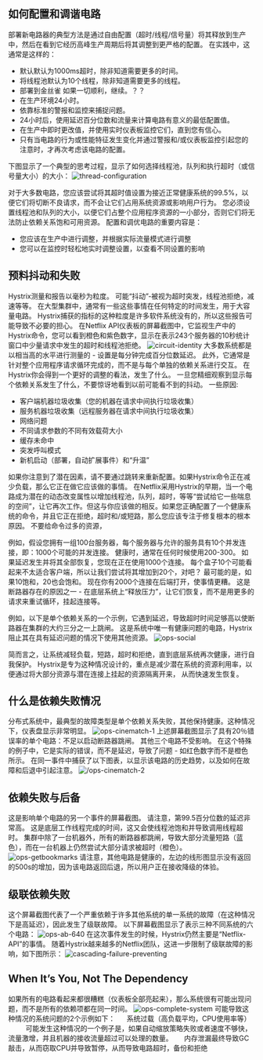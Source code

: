 ﻿## 如何配置和调谐电路

部署新电路器的典型方法是通过自由配置（超时/线程/信号量）将其释放到生产中，然后在看到它经历高峰生产周期后将其调整到更严格的配置。
在实践中，这通常是这样的：
- 默认默认为1000ms超时，除非知道需要更多的时间。
- 将线程池默认为10个线程，除非知道需要更多的线程。
- 部署到金丝雀 如果一切顺利，继续。？？
- 在生产环境24小时。
- 依靠标准的警报和监控来捕捉问题。
- 24小时后，使用延迟百分位数和流量来计算电路有意义的最低配置值。
- 在生产中即时更改值，并使用实时仪表板监控它们，直到您有信心。
- 只有当电路的行为或性能特征发生变化并通过警报和/或仪表板监控引起您的注意时，才再次考虑该电路的配置。

下图显示了一个典型的思考过程，显示了如何选择线程池，队列和执行超时（或信号量大小）的大小：
![thread-configuration](https://github.com/Netflix/Hystrix/wiki/images/thread-configuration-640.png)

对于大多数电路，您应该尝试将其超时值设置为接近正常健康系统的99.5%，以便它们将切断不良请求，而不会让它们占用系统资源或影响用户行为。
您必须设置线程池和队列的大小，以便它们占整个应用程序资源的一小部分，否则它们将无法防止依赖关系饱和可用资源。
配置和调优电路的重要内容是：

- 您应该在生产中进行调整，并根据实际流量模式进行调整
- 您可以在监控时轻松地实时调整设置，以查看不同设置的影响

## 预料抖动和失败
Hystrix测量和报告以毫秒为粒度。 可能“抖动”-被视为超时突发，线程池拒绝，减速等等。 在大型集群中，通常有一些这些事情在任何特定的时间发生，用于大容量电路。
Hystrix捕获的指标的这种粒度是许多软件系统没有的，所以这些报告可能导致不必要的担心。
在Netflix API仪表板的屏幕截图中，它监视生产中的Hystrix命令，您可以看到橙色和紫色数字，显示在表示243个服务器的10秒统计窗口中少量请求中发生的超时和线程池拒绝。
![circuit-identity](https://github.com/Netflix/Hystrix/wiki/images/circuit-identity-jitter-640.png)
大多数系统都是以相当高的水平进行测量的 - 设置是每分钟完成百分位数延迟。 此外，它通常是针对整个应用程序请求循环完成的，而不是与每个单独的依赖关系进行交互。 在Hystrix你会得到一个更好的调整的看法，发生了什么。
 一旦您精细观察到显示每个依赖关系发生了什么，不要惊讶地看到以前可能看不到的抖动。
一些原因:
- 客户端机器垃圾收集（您的机器在请求中间执行垃圾收集）
- 服务机器垃圾收集（远程服务器在请求中间执行垃圾收集）
- 网络问题
- 不同请求参数的不同有效载荷大小
- 缓存未命中
- 突发呼叫模式
- 新机启动（部署，自动扩展事件）和“升温” 

如果你注意到了潜在因素，请不要通过跳转来重新配置。如果Hystrix命令正在减少负载，那么它正在做它应该做的事情。
在Netflix采用Hystrix的早期，当一个电路成为潜在的动态改变属性以增加线程池，队列，超时，等等“尝试给它一些喘息的空间”，让它再次工作。但这与你应该做的相反。如果您正确配置了一个健康系统的命令，并且它正在拒绝，超时和/或短路，那么您应该专注于修复根本的根本原因。
不要给命令过多的资源，

例如，假设您拥有一组100台服务器，每个服务器与允许的服务具有10个并发连接，即：1000个可能的并发连接。 健康时，通常在任何时候使用200-300。 如果延迟发生并将其全部恢复，您现在正在使用1000个连接。 每个盒子10个可能看起来不太适合客户端，所以让我们尝试将其增加到20个，对吧？ 
最可能的是，如果10饱和，20也会饱和。 现在你有2000个连接在后端打开，使事情更糟。
这是断路器存在的原因之一 - 在底层系统上“释放压力”，让它们恢复，而不是用更多的请求来重试循环，挂起连接等。

例如，以下是单个依赖关系的一个示例，它遇到延迟，导致超时时间足够高以使断路器在集群的大约三分之一上跳闸。 
这是系统中唯一有健康问题的电路，Hystrix阻止其在具有延迟问题的情况下使用其他资源。
![ops-social](https://github.com/Netflix/Hystrix/wiki/images/ops-social-640.png)

简而言之，让系统减轻负载，短路，超时和拒绝，直到底层系统再次健康，进行自我保护。 
Hystrix是专为这种情况设计的，重点是减少潜在系统的资源利用率，以便通过将大部分资源与潜在连接上挂起的资源隔离开来，
从而快速发生恢复。

## 什么是依赖失败情况

分布式系统中，最典型的故障类型是单个依赖关系失败，其他保持健康。这种情况下，仪表盘显示非常明显。
![ops-cinematch-1](https://github.com/Netflix/Hystrix/wiki/images/ops-cinematch-1-640.png)
上述屏幕截图显示了具有20％错误率的单个电路：不足以启动断路器跳闸。 其他三个电路不受影响。
在这个特殊的例子中，它是实际的错误，而不是延迟，导致了问题 - 如红色数字而不是橙色所示。
在同一事件中捕获了以下图表，以显示该电路的历史趋势，以及如何在故障和后退中引起注意。
![/ops-cinematch-2](https://github.com/Netflix/Hystrix/wiki/images/ops-cinematch-2-640.png)

## 依赖失败与后备
这是影响单个电路的另一个事件的屏幕截图。 请注意，第99.5百分位数的延迟非常高。 这是底层工作线程完成的时间，这又会使线程池饱和并导致调用线程超时。
集群中除了一台机器外，所有的断路器都跳闸，导致大部分流量短路（蓝色），而在一台机器上仍然尝试大部分请求被超时（橙色）。
![ops-getbookmarks](https://github.com/Netflix/Hystrix/wiki/images/ops-getbookmarks-640.png)
请注意，其他电路是健康的，左边的线形图显示没有返回的500s的增加，因为该电路返回后退，所以用户正在接收降级的体验。

## 级联依赖失败
这个屏幕截图代表了一个严重依赖于许多其他系统的单一系统的故障（在这种情况下是高延迟），因此发生了级联故障。
以下屏幕截图显示了表示三种不同系统的六个电路：
![ops-ab-640](https://github.com/Netflix/Hystrix/wiki/images/ops-ab-640.png)
在这次事件发生的时候，Hystrix仍然主要是“Netflix-API”的事情。 随着Hystrix越来越多的Netflix团队，这进一步限制了级联故障的影响，如下图所示：
![cascading-failure-preventing](https://github.com/Netflix/Hystrix/wiki/images/cascading-failure-preventing-640.png)

## When It’s You, Not The Dependency
如果所有的电路看起来都很糟糕（仪表板全部亮起来），那么系统很有可能出现问题，而不是所有的依赖项都在同一时间。
![ops-complete-system](https://github.com/Netflix/Hystrix/wiki/images/ops-complete-system-640.png)
可能导致这种情况的系统问题的2个示例如下：
     系统过载（高负载平均，CPU使用率等）
         可能发生这种情况的一个例子是，如果自动缩放策略失败或者速度不够快，流量激增，并且机器的接收流量超过可以处理的数量。
     内存泄漏最终导致GC敲击，从而窃取CPU并导致暂停，从而导致电路超时，备份和拒绝

